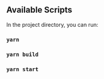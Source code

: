 ## Available Scripts

In the project directory, you can run:

### `yarn`
### `yarn build`
### `yarn start`
